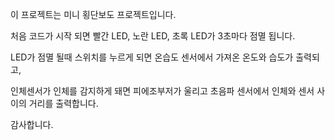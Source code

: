 이 프로젝트는 미니 횡단보도 프로젝트입니다.

처음 코드가 시작 되면 빨간 LED, 노란 LED, 초록 LED가 3초마다 점멸 됩니다.

LED가 점멸 될때 스위치를 누르게 되면 온습도 센서에서 가져온 온도와 습도가 출력되고, 

인체센서가 인체를 감지하게 돼면 피에조부저가 울리고 초음파 센서에서 인체와 센서 사이의 거리를 출력합니다. 

감사합니다. 
